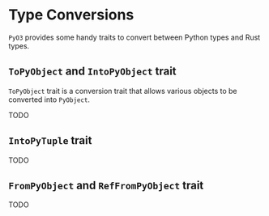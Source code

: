 # Type Conversions

`PyO3` provides some handy traits to convert between Python types and Rust types.

## `ToPyObject` and `IntoPyObject` trait

`ToPyObject` trait is a conversion trait that allows various objects to be converted into `PyObject`.

TODO

## `IntoPyTuple` trait

TODO

## `FromPyObject` and `RefFromPyObject` trait

TODO
